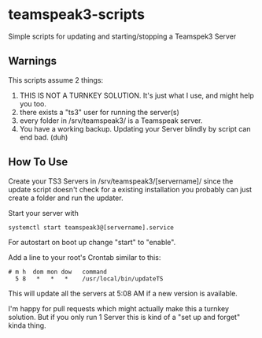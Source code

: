 # teamspeak3-scripts
Simple scripts for updating and starting/stopping a Teamspek3 Server

## Warnings ##

This scripts assume 2 things:
 1. THIS IS NOT A TURNKEY SOLUTION. It's just what I use, and might help you too.
 2. there exists a "ts3" user for running the server(s)
 3. every folder in /srv/teamspeak3/ is a Teamspeak server.
 4. You have a working backup. Updating your Server blindly by script can end bad. (duh)

## How To Use ##

Create your TS3 Servers in /srv/teamspeak3/[servername]/ since the update script doesn't check for a existing installation you probably can just create a folder and run the updater.

Start your server with
```
systemctl start teamspeak3@[servername].service
```
For autostart on boot up change "start" to "enable".

Add a line to your root's Crontab similar to this:
```
# m h  dom mon dow   command
  5 8   *   *   *    /usr/local/bin/updateTS
```
This will update all the servers at 5:08 AM if a new version is available.

I'm happy for pull requests which might actually make this a turnkey solution. But if you only run 1 Server this is kind of a "set up and forget" kinda thing.
